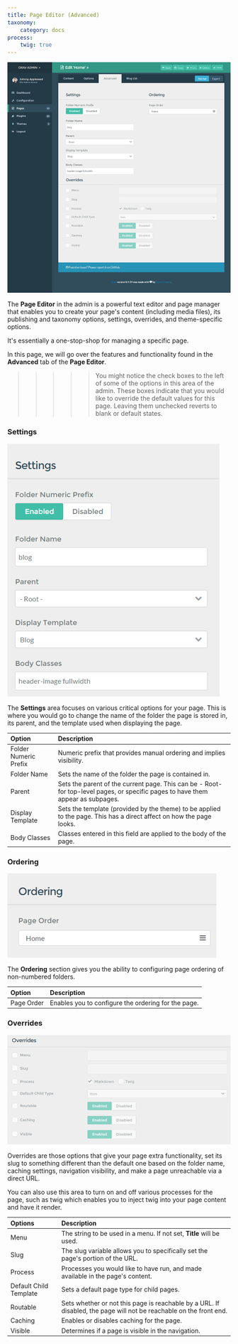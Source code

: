 ```yaml
---
title: Page Editor (Advanced)
taxonomy:
    category: docs
process:
    twig: true
---
```


![Grav Admin Page Editor](page_advanced.png)

The **Page Editor** in the admin is a powerful text editor and page manager that enables you to create your page's content (including media files), its publishing and taxonomy options, settings, overrides, and theme-specific options.

It's essentially a one-stop-shop for managing a specific page.

In this page, we will go over the features and functionality found in the **Advanced** tab of the **Page Editor**.

>>>>> You might notice the check boxes to the left of some of the options in this area of the admin. These boxes indicate that you would like to override the default values for this page. Leaving them unchecked reverts to blank or default states.

### Settings

![Grav Admin Page Editor](page_advanced_settings.png)

The **Settings** area focuses on various critical options for your page. This is where you would go to change the name of the folder the page is stored in, its parent, and the template used when displaying the page.

| Option                | Description                                                                                                                      |
| :-----                | :-----                                                                                                                           |
| Folder Numeric Prefix | Numeric prefix that provides manual ordering and implies visibility.                                                             |
| Folder Name           | Sets the name of the folder the page is contained in.                                                                            |
| Parent                | Sets the parent of the current page. This can be - Root- for top-level pages, or specific pages to have them appear as subpages. |
| Display Template      | Sets the template (provided by the theme) to be applied to the page. This has a direct affect on how the page looks.             |
| Body Classes          | Classes entered in this field are applied to the body of the page.                                                               |

### Ordering

![Grav Admin Page Editor](page_advanced_ordering.png)

The **Ordering** section gives you the ability to configuring page ordering of non-numbered folders.

| Option     | Description                                         |
| :-----     | :-----                                              |
| Page Order | Enables you to configure the ordering for the page. |

### Overrides

![Grav Admin Page Editor](page_advanced_overrides.png)

Overrides are those options that give your page extra functionality, set its slug to something different than the default one based on the folder name, caching settings, navigation visibility, and make a page unreachable via a direct URL.

You can also use this area to turn on and off various processes for the page, such as twig which enables you to inject twig into your page content and have it render.

| Options                | Description                                                                                                        |
| :-----                 | :-----                                                                                                             |
| Menu                   | The string to be used in a menu.  If not set, <b>Title</b> will be used.                                           |
| Slug                   | The slug variable allows you to specifically set the page's portion of the URL.                                    |
| Process                | Processes you would like to have run, and made available in the page's content.                                    |
| Default Child Template | Sets a default page type for child pages.                                                                          |
| Routable               | Sets whether or not this page is reachable by a URL. If disabled, the page will not be reachable on the front end. |
| Caching                | Enables or disables caching for the page.                                                                          |
| Visible                | Determines if a page is visible in the navigation.                                                                 |
